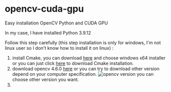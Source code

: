 # opencv-cuda-gpu
Easy installation OpenCV Python and CUDA GPU

In my case, I have installed Python 3.9.12

Follow this step carefully (this step installation is only for windows, I'm not linux user so I don't know how to install it on linux) :
1. install Cmake, you can download [here](https://cmake.org/download/) and choose windows x64 installer or you can just click [here](https://github.com/Kitware/CMake/releases/download/v3.26.3/cmake-3.26.3-windows-x86_64.msi) to download Cmake installation.
2. download opencv 4.6.0 [here](https://github.com/opencv/opencv/archive/refs/heads/4.x.zip) or you can try to download other version depend on your computer specification.
![opencv version](https://github.com/amnaduny/opencv-cuda-gpu/assets/117987126/d2021d3e-c49b-4b9d-ab62-802b508b499b)
you can choose other version you want.
4. 
